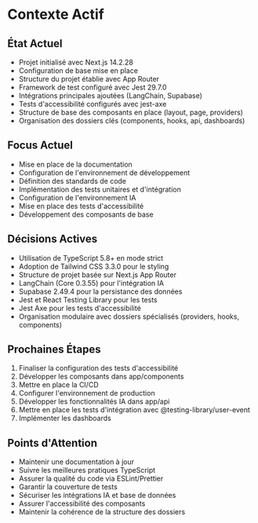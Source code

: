 # Contexte Actif

## État Actuel
- Projet initialisé avec Next.js 14.2.28
- Configuration de base mise en place
- Structure du projet établie avec App Router
- Framework de test configuré avec Jest 29.7.0
- Intégrations principales ajoutées (LangChain, Supabase)
- Tests d'accessibilité configurés avec jest-axe
- Structure de base des composants en place (layout, page, providers)
- Organisation des dossiers clés (components, hooks, api, dashboards)

## Focus Actuel
- Mise en place de la documentation
- Configuration de l'environnement de développement
- Définition des standards de code
- Implémentation des tests unitaires et d'intégration
- Configuration de l'environnement IA
- Mise en place des tests d'accessibilité
- Développement des composants de base

## Décisions Actives
- Utilisation de TypeScript 5.8+ en mode strict
- Adoption de Tailwind CSS 3.3.0 pour le styling
- Structure de projet basée sur Next.js App Router
- LangChain (Core 0.3.55) pour l'intégration IA
- Supabase 2.49.4 pour la persistance des données
- Jest et React Testing Library pour les tests
- Jest Axe pour les tests d'accessibilité
- Organisation modulaire avec dossiers spécialisés (providers, hooks, components)

## Prochaines Étapes
1. Finaliser la configuration des tests d'accessibilité
2. Développer les composants dans app/components
3. Mettre en place la CI/CD
4. Configurer l'environnement de production
5. Développer les fonctionnalités IA dans app/api
6. Mettre en place les tests d'intégration avec @testing-library/user-event
7. Implémenter les dashboards

## Points d'Attention
- Maintenir une documentation à jour
- Suivre les meilleures pratiques TypeScript
- Assurer la qualité du code via ESLint/Prettier
- Garantir la couverture de tests
- Sécuriser les intégrations IA et base de données
- Assurer l'accessibilité des composants
- Maintenir la cohérence de la structure des dossiers 